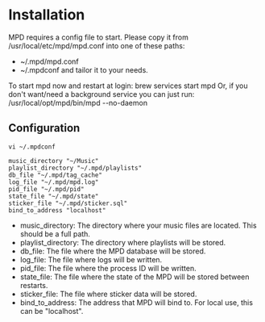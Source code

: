 Installation
============

MPD requires a config file to start.
Please copy it from /usr/local/etc/mpd/mpd.conf into one of these paths:
  - ~/.mpd/mpd.conf
  - ~/.mpdconf
and tailor it to your needs.

To start mpd now and restart at login:
  brew services start mpd
Or, if you don't want/need a background service you can just run:
  /usr/local/opt/mpd/bin/mpd --no-daemon


## Configuration
```
vi ~/.mpdconf 

music_directory "~/Music"
playlist_directory "~/.mpd/playlists"
db_file "~/.mpd/tag_cache"
log_file "~/.mpd/mpd.log"
pid_file "~/.mpd/pid"
state_file "~/.mpd/state"
sticker_file "~/.mpd/sticker.sql"
bind_to_address "localhost"
```

* music_directory: The directory where your music files are located. This should be a full path.
* playlist_directory: The directory where playlists will be stored.
* db_file: The file where the MPD database will be stored.
* log_file: The file where logs will be written.
* pid_file: The file where the process ID will be written.
* state_file: The file where the state of the MPD will be stored between restarts.
* sticker_file: The file where sticker data will be stored.
* bind_to_address: The address that MPD will bind to. For local use, this can be "localhost".

